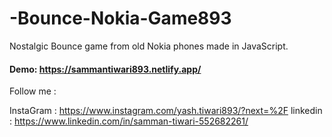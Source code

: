 # -Bounce-Nokia-Game893
 
Nostalgic Bounce game from old Nokia phones made in JavaScript.

#### Demo: https://sammantiwari893.netlify.app/
 

Follow me :

InstaGram :  https://www.instagram.com/yash.tiwari893/?next=%2F
linkedin :  https://www.linkedin.com/in/samman-tiwari-552682261/

